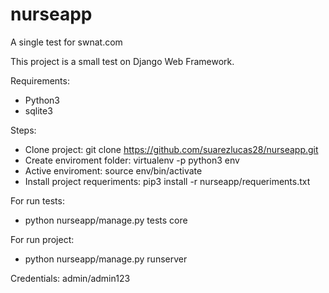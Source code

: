 # nurseapp
A single test for swnat.com

This project is a small test on Django Web Framework.

Requirements:
- Python3
- sqlite3

Steps:
- Clone project: git clone https://github.com/suarezlucas28/nurseapp.git
- Create enviroment folder: virtualenv -p python3 env
- Active enviroment: source env/bin/activate
- Install project requeriments: pip3 install -r nurseapp/requeriments.txt

For run tests:
- python nurseapp/manage.py tests core

For run project:
- python nurseapp/manage.py runserver

Credentials: admin/admin123

